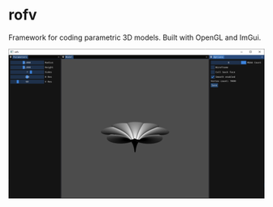 # rofv

Framework for coding parametric 3D models. Built with OpenGL and ImGui.

![](https://raw.githubusercontent.com/santaclose/rofv/master/showcase/Capture.png)
